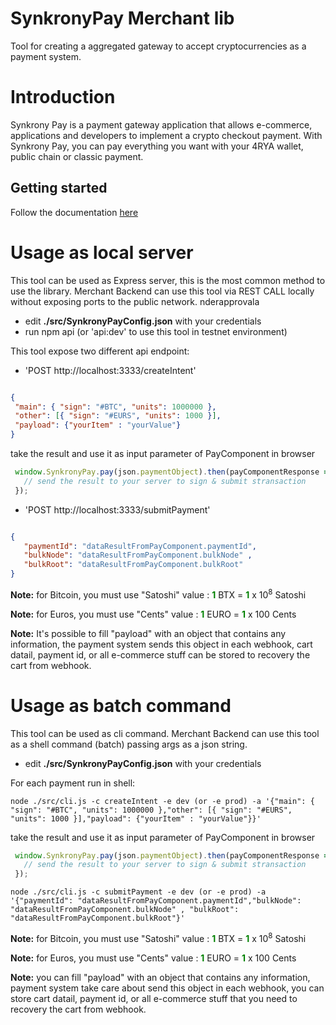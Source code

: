 # SynkronyPay Merchant lib

Tool for creating a aggregated gateway to accept cryptocurrencies as a payment system.
# Introduction

Synkrony Pay is a payment gateway application that allows e-commerce, applications and developers to implement a crypto checkout payment. 
With Synkrony Pay, you can pay everything you want with your 4RYA wallet, public chain or classic payment.
## Getting started

Follow the documentation [here](https://affidaty-s-p-a.gitbook.io/synkrony-pay/)

# Usage as local server

This tool can be used as Express server, this is the most common method to use the library.
Merchant Backend can use this tool via REST CALL locally without exposing ports to the public network.
nderapprovala
- edit **./src/SynkronyPayConfig.json** with your credentials
- run npm api (or 'api:dev' to use this tool in testnet environment)

This tool expose two different api endpoint:

 - 'POST http://localhost:3333/createIntent'

 ```json 

{
  "main": { "sign": "#BTC", "units": 1000000 },
  "other": [{ "sign": "#EURS", "units": 1000 }],
  "payload": {"yourItem" : "yourValue"}
}

```

take the result and use it as input parameter of PayComponent in browser

```javascript
 window.SynkronyPay.pay(json.paymentObject).then(payComponentResponse => {
   // send the result to your server to sign & submit stransaction
 });
```

- 'POST http://localhost:3333/submitPayment'

 ```json 

{
    "paymentId": "dataResultFromPayComponent.paymentId",
    "bulkNode": "dataResultFromPayComponent.bulkNode" , 
    "bulkRoot": "dataResultFromPayComponent.bulkRoot"
}

```

**Note:** for Bitcoin, you must use "Satoshi" value : <span style="color:green">**1**</span> BTX = <span style="color:green">**1**</span> x 10<sup>8</sup> Satoshi

**Note:** for Euros, you must use "Cents" value : <span style="color:green">**1**</span> EURO = <span style="color:green">**1**</span> x 100 Cents

**Note:** It's possible to fill "payload" with an object that contains any information, the payment system sends this object in each webhook, cart datail, payment id, or all e-commerce stuff can be stored to recovery the cart from webhook.


# Usage as batch command

This tool can be used as cli command.
Merchant Backend can use this tool as a shell command (batch) passing args as a json string.

- edit **./src/SynkronyPayConfig.json** with your credentials

For each payment run in shell:
```shell
node ./src/cli.js -c createIntent -e dev (or -e prod) -a '{"main": { "sign": "#BTC", "units": 1000000 },"other": [{ "sign": "#EURS", "units": 1000 }],"payload": {"yourItem" : "yourValue"}}'
```
take the result and use it as input parameter of PayComponent in browser

```javascript
 window.SynkronyPay.pay(json.paymentObject).then(payComponentResponse => {
   // send the result to your server to sign & submit stransaction
 });
```

```shell
node ./src/cli.js -c submitPayment -e dev (or -e prod) -a '{"paymentId": "dataResultFromPayComponent.paymentId","bulkNode": "dataResultFromPayComponent.bulkNode" , "bulkRoot": "dataResultFromPayComponent.bulkRoot"}'
```


**Note:** for Bitcoin, you must use "Satoshi" value : <span style="color:green">**1**</span> BTX = <span style="color:green">**1**</span> x 10<sup>8</sup> Satoshi

**Note:** for Euros, you must use "Cents" value : <span style="color:green">**1**</span> EURO = <span style="color:green">**1**</span> x 100 Cents

**Note:** you can fill "payload" with an object that contains any information, payment system take care about send this object in each webhook, you can store cart datail, payment id, or all e-commerce stuff that you need to recovery the cart from webhook.




